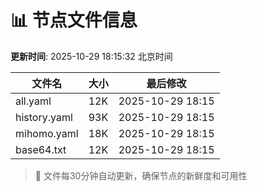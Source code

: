 # 📊 节点文件信息

**更新时间**: 2025-10-29 18:15:32 北京时间

| 文件名 | 大小 | 最后修改 |
|--------|------|----------|
| all.yaml | 12K | 2025-10-29 18:15 |
| history.yaml | 93K | 2025-10-29 18:15 |
| mihomo.yaml | 18K | 2025-10-29 18:15 |
| base64.txt | 12K | 2025-10-29 18:15 |

> 🔄 文件每30分钟自动更新，确保节点的新鲜度和可用性
